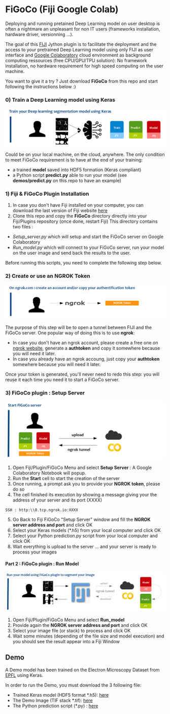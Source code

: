 # FiGoCo (Fiji Google Colab)

Deploying and running pretained Deep Learning model on user desktop is often a nightmare an unpleasant for non IT users (frameworks installation, hardware driver, versionning ...).

The goal of this [FIJI](https://fiji.sc) Jython plugin is to facilitate the deployment and the access to your pretrained Deep Learning model using only FIJI as user interface and [Google Colaboratory](https://colab.research.google.com/) cloud environment as background computing ressources (free CPU/GPU/TPU solution): No framework installation, no hardware requirement for high speed computing on the user machine.

You want to give it a try ? Just download __FiGoCo__ from this repo and start following the instructions below :)

### 0) Train a Deep Learning model using Keras

![alt text](https://raw.githubusercontent.com/fabda/FiGoCo/master/images/step1.png)

Could be on your local machine, on the cloud, anywhere. The only condition to meet FiGoCo requirement is to have at the end of your training:
- a trained __model__ saved into HDF5 formation (Keras compliant)
- a Python script __predict.py__ able to run your model (see __demos/predict.py__ on this repo to have an example)

### 1) Fiji & FiGoCo Plugin Installation

1. In case you don't have Fiji installed on your computer, you can download the last version of Fiji website [here](https://imagej.net/Fiji/Downloads)
2. Clone this repo and copy the __FiGoCo__ directory directly into your Fiji/Plugins repository (once done, restart Fiji)
This directory contains two files :
- *Setup_server.py* which will setup and start the FiGoCo server on Google Colaboratory
- *Run_model.py* which will connect to your FiGoCo server, run your model on the user image and send back the results to the user.

Before running this scripts, you need to complete the following step below.

### 2) Create or use an NGROK Token

![alt text](https://raw.githubusercontent.com/fabda/FiGoCo/master/images/step2.png)

The purpose of this step will be to open a tunnel between FIJI and the FiGoCo server. One popular way of doing this is to use __ngrok__:

- In case you don't have an ngrok account, please create a free one on [ngrok website](https://ngrok.com), generate a __authtoken__ and copy it somewhere because you will need it later.
- In case you already have an ngrok accoung, just copy your __authtoken__ somewhere because you will need it later.

Once your token is generated, you'll never need to redo this step: you will reuse it each time you need it to start a FiGoCo server.

### 3) FiGoCo plugin : Setup Server

![alt text](https://raw.githubusercontent.com/fabda/FiGoCo/master/images/step3.png)

1. Open Fiji/Plugin/FiGoCo Menu and select __Setup Server__ : A Google Colaboratory Notebook will popup. 
2. Run the __Start__ cell to start the creation of the server 
3. Once running, a prompt ask you to provide your __NGROK token__, please do so
4. The cell finished its execution by showing a message giving your the address of your server and its port (XXXX)
```
SSH : http:\\0.tcp.ngrok.io:XXXX
```
5. Go Back to Fiji FiGoCo "Setup Server" window and fill the __NGROK server address and port__ and click OK
6. Select your Keras models (*.h5) from your local computer and click OK
7. Select your Python prediction.py script from your local computer and click OK
8. Wait everything is upload to the server ... and your server is ready to process your images

#### Part 2 : FiGoCo plugin : Run Model

![alt text](https://raw.githubusercontent.com/fabda/FiGoCo/master/images/step4.png)

1. Open Fiji/Plugin/FiGoCo Menu and select __Run_model__
2. Provide again the __NGROK server address and port__ and click OK
3. Select your image file (or stack) to process and click OK
4. Wait some minutes (depending of the file size and model execution) and you should see the result appear into a Fiji Window

## Demo

A Demo model has been trained on the Electron Microscopy Dataset from [EPFL](https://www.epfl.ch/labs/cvlab/data/data-em/) using Keras.

In order to run the Demo, you must download the 3 following file:

- Trained Keras model (HDF5 format \*.h5): [here](https://drive.google.com/uc?export=download&id=1490iIpziiom7g36YluBHlzEGCtaKPjb1)
- The Demo Image (TIF stack \*.tif): [here](https://drive.google.com/uc?export=download&id=1ToeUXtgx_tyexcO78CKYaZwooUjbDb4U)
- The Python prediction script (\*.py) : [here](https://drive.google.com/uc?export=download&id=1I_NuHm1Jv4dR4cktcWPoRbab2zZZOBnc)




